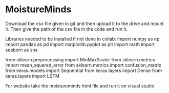 # MoistureMinds
Download the csv file given in git and then upload it to the drive and mount it. Then give the path of the csv file in the code and run it.

Libraries needed to be installed if not done in collab:
import numpy as np
import pandas as pd
import matplotlib.pyplot as plt
import math
import seaborn as sns

from sklearn.preprocessing import MinMaxScaler
from sklearn.metrics import mean_squared_error
from sklearn.metrics import confusion_matrix
from keras.models import Sequential
from keras.layers import Dense
from keras.layers import LSTM

For website take the moistureminds html file and run it on visual studio
